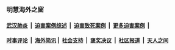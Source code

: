 
### 明慧海外之窗

####  [武汉肺炎](indexes/365.md?t=03051800) &nbsp;|&nbsp;  [迫害案例综述](indexes/328.md?t=03051800) &nbsp;|&nbsp; [迫害致死案例](indexes/277.md?t=03051800)  &nbsp;|&nbsp; [更多迫害案例](indexes/81.md?t=03051800)  &nbsp;|&nbsp; 
####  [时事评论](indexes/19.md?t=03051800) &nbsp;|&nbsp; [海外简讯](indexes/245.md?t=03051800)&nbsp;|&nbsp;  [社会支持](indexes/140.md?t=03051800) &nbsp;|&nbsp; [褒奖决议](indexes/282.md?t=03051800) &nbsp;|&nbsp; [社区报道](indexes/91.md?t=03051800)  &nbsp;|&nbsp; [天人之间](indexes/78.md?t=03051800) 

